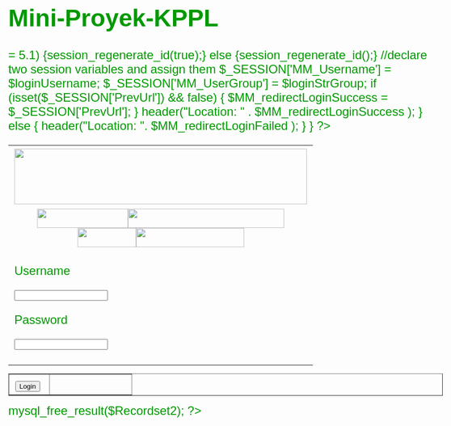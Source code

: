 # Mini-Proyek-KPPL
<?php virtual('/Connections/koneksi.php'); ?>
<?php
if (!function_exists("GetSQLValueString")) {
function GetSQLValueString($theValue, $theType, $theDefinedValue = "", $theNotDefinedValue = "") 
{
  if (PHP_VERSION < 6) {
    $theValue = get_magic_quotes_gpc() ? stripslashes($theValue) : $theValue;
  }

  $theValue = function_exists("mysql_real_escape_string") ? mysql_real_escape_string($theValue) : mysql_escape_string($theValue);

  switch ($theType) {
    case "text":
      $theValue = ($theValue != "") ? "'" . $theValue . "'" : "NULL";
      break;    
    case "long":
    case "int":
      $theValue = ($theValue != "") ? intval($theValue) : "NULL";
      break;
    case "double":
      $theValue = ($theValue != "") ? doubleval($theValue) : "NULL";
      break;
    case "date":
      $theValue = ($theValue != "") ? "'" . $theValue . "'" : "NULL";
      break;
    case "defined":
      $theValue = ($theValue != "") ? $theDefinedValue : $theNotDefinedValue;
      break;
  }
  return $theValue;
}
}

$editFormAction = $_SERVER['PHP_SELF'];
if (isset($_SERVER['QUERY_STRING'])) {
  $editFormAction .= "?" . htmlentities($_SERVER['QUERY_STRING']);
}

if ((isset($_POST["MM_insert"])) && ($_POST["MM_insert"] == "form1")) {
  $insertSQL = sprintf("INSERT INTO `sign up` (`First Name`, `Last Name`, Username, Email, Password, `Confirm Password`) VALUES (%s, %s, %s, %s, %s, %s)",
                       GetSQLValueString($_POST['First_Name'], "text"),
                       GetSQLValueString($_POST['Last_Name'], "text"),
                       GetSQLValueString($_POST['Username'], "text"),
                       GetSQLValueString($_POST['Email'], "text"),
                       GetSQLValueString($_POST['Password'], "text"),
                       GetSQLValueString($_POST['Confirm_Password'], "text"));

  mysql_select_db($database_koneksi, $koneksi);
  $Result1 = mysql_query($insertSQL, $koneksi) or die(mysql_error());

  $insertGoTo = "Succes Sign Up.html";
  if (isset($_SERVER['QUERY_STRING'])) {
    $insertGoTo .= (strpos($insertGoTo, '?')) ? "&" : "?";
    $insertGoTo .= $_SERVER['QUERY_STRING'];
  }
  header(sprintf("Location: %s", $insertGoTo));
}

mysql_select_db($database_koneksi, $koneksi);
$query_Recordset1 = "SELECT * FROM `sign up`";
$Recordset1 = mysql_query($query_Recordset1, $koneksi) or die(mysql_error());
$row_Recordset1 = mysql_fetch_assoc($Recordset1);
$totalRows_Recordset1 = mysql_num_rows($Recordset1);

mysql_select_db($database_koneksi, $koneksi);
$query_Recordset2 = "SELECT * FROM `sign up`";
$Recordset2 = mysql_query($query_Recordset2, $koneksi) or die(mysql_error());
$row_Recordset2 = mysql_fetch_assoc($Recordset2);
$totalRows_Recordset2 = mysql_num_rows($Recordset2);
?>
<?php
// *** Validate request to login to this site.
if (!isset($_SESSION)) {
  session_start();
}

$loginFormAction = $_SERVER['PHP_SELF'];
if (isset($_GET['accesscheck'])) {
  $_SESSION['PrevUrl'] = $_GET['accesscheck'];
}

if (isset($_POST['Username'])) {
  $loginUsername=$_POST['Username'];
  $password=$_POST['Password'];
  $MM_fldUserAuthorization = "";
  $MM_redirectLoginSuccess = "Berhasil Login.php";
  $MM_redirectLoginFailed = "Gagal Login.php";
  $MM_redirecttoReferrer = false;
  mysql_select_db($database_koneksi, $koneksi);
  
  $LoginRS__query=sprintf("SELECT Username, Password FROM `sign up` WHERE Username=%s AND Password=%s",
    GetSQLValueString($loginUsername, "text"), GetSQLValueString($password, "text")); 
   
  $LoginRS = mysql_query($LoginRS__query, $koneksi) or die(mysql_error());
  $loginFoundUser = mysql_num_rows($LoginRS);
  if ($loginFoundUser) {
     $loginStrGroup = "";
    
	if (PHP_VERSION >= 5.1) {session_regenerate_id(true);} else {session_regenerate_id();}
    //declare two session variables and assign them
    $_SESSION['MM_Username'] = $loginUsername;
    $_SESSION['MM_UserGroup'] = $loginStrGroup;	      

    if (isset($_SESSION['PrevUrl']) && false) {
      $MM_redirectLoginSuccess = $_SESSION['PrevUrl'];	
    }
    header("Location: " . $MM_redirectLoginSuccess );
  }
  else {
    header("Location: ". $MM_redirectLoginFailed );
  }
}
?>
<!DOCTYPE html PUBLIC "-//W3C//DTD XHTML 1.0 Transitional//EN" "http://www.w3.org/TR/xhtml1/DTD/xhtml1-transitional.dtd">
<html xmlns="http://www.w3.org/1999/xhtml">
<head>
<meta http-equiv="Content-Type" content="text/html; charset=utf-8" />
<title>Untitled Document</title>
<style type="text/css">
body,td,th {
	color: #090;
	font-size: 24px;
	font-family: Arial, Helvetica, sans-serif;
	position: relative;
}
body {
	margin-right: 0cm;
}
</style>
<script type="text/javascript">
function MM_preloadImages() { //v3.0
  var d=document; if(d.images){ if(!d.MM_p) d.MM_p=new Array();
    var i,j=d.MM_p.length,a=MM_preloadImages.arguments; for(i=0; i<a.length; i++)
    if (a[i].indexOf("#")!=0){ d.MM_p[j]=new Image; d.MM_p[j++].src=a[i];}}
}
function MM_swapImgRestore() { //v3.0
  var i,x,a=document.MM_sr; for(i=0;a&&i<a.length&&(x=a[i])&&x.oSrc;i++) x.src=x.oSrc;
}
function MM_findObj(n, d) { //v4.01
  var p,i,x;  if(!d) d=document; if((p=n.indexOf("?"))>0&&parent.frames.length) {
    d=parent.frames[n.substring(p+1)].document; n=n.substring(0,p);}
  if(!(x=d[n])&&d.all) x=d.all[n]; for (i=0;!x&&i<d.forms.length;i++) x=d.forms[i][n];
  for(i=0;!x&&d.layers&&i<d.layers.length;i++) x=MM_findObj(n,d.layers[i].document);
  if(!x && d.getElementById) x=d.getElementById(n); return x;
}

function MM_swapImage() { //v3.0
  var i,j=0,x,a=MM_swapImage.arguments; document.MM_sr=new Array; for(i=0;i<(a.length-2);i+=3)
   if ((x=MM_findObj(a[i]))!=null){document.MM_sr[j++]=x; if(!x.oSrc) x.oSrc=x.src; x.src=a[i+2];}
}
</script>
</head>

<body onload="MM_preloadImages('Image/Home.png','Image/Event Gal 1.png','Image/Event 1.png','Image/About 1.png','Image/Login 1.png','Image/Sign up 1.png')">
<table width="100%" border="0">
  <tr>
    <th width="19" height="109" align="right" valign="middle"><img src="Image/Logo.png" width="579" height="110" /></th>
  </tr>
  <tr>
    <td height="65" align="center" valign="middle"><a href="#" onmouseout="MM_swapImgRestore()" onmouseover="MM_swapImage('Home','','Image/Home.png',1)"><img src="Image/Home 1.png" width="180" height="38" id="Home" /></a><a href="#" onmouseout="MM_swapImgRestore()" onmouseover="MM_swapImage('Event Gal','','Image/Event Gal 1.png',1)"><img src="Image/Event Gal.png" width="309" height="38" id="Event Gal" /></a><a href="#" onmouseout="MM_swapImgRestore()" onmouseover="MM_swapImage('Event','','Image/Event 1.png',1)"><img src="Image/Event.png" width="116" height="38" id="Event" /></a><a href="#" onmouseout="MM_swapImgRestore()" onmouseover="MM_swapImage('About','','Image/About 1.png',1)"><img src="Image/About.png" alt="" width="214" height="38" id="About" /></a><a href="#" onmouseout="MM_swapImgRestore()" onmouseover="MM_swapImage('About','','Image/About 1.png',1)"></a></td>
  </tr>
  <tr align="left">
    <td height="15" valign="middle"><form id="form2" name="form2" method="POST" action="<?php echo $loginFormAction; ?>">
      <p>
        <label for="Username"></label>
        Username</p>
      <p>
        <input type="text" name="Username" id="Username" />
      </p>
      <p>Password</p>
      <p>
        <label for="textfield2"></label>
        <input type="text" name="Password" id="textfield2" />
      </p>
    </form></td>
  </tr>
</table>
<table width="100%" border="1">
  <tr>
    <th width="33%" scope="col"><input name="" type="button" value="Login" />&nbsp;</th>
    <th width="67%" scope="col">&nbsp;</th>
  </tr>
</table>
</body>
</html>
<?php
mysql_free_result($Recordset1);

mysql_free_result($Recordset2);
?>
